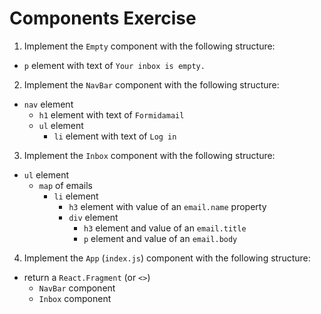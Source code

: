 # Components Exercise

1. Implement the `Empty` component with the following structure:
  - `p` element with text of `Your inbox is empty.`

2. Implement the `NavBar` component with the following structure:
  - `nav` element
    - `h1` element with text of `Formidamail`
    - `ul` element
      - `li` element with text of `Log in`

3. Implement the `Inbox` component with the following structure:
  - `ul` element
    - `map` of emails
      - `li` element
        - `h3` element with value of an `email.name` property
        - `div` element
          - `h3` element and value of an `email.title`
          - `p` element and value of an `email.body`

4. Implement the `App` (`index.js`) component with the following structure:
  - return a `React.Fragment` (or `<>`)
    - `NavBar` component
    - `Inbox` component
